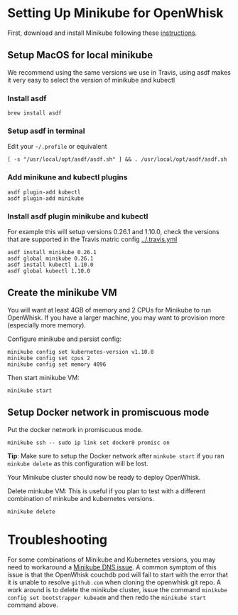# Setting Up Minikube for OpenWhisk

First, download and install Minikube following these [instructions](https://github.com/kubernetes/minikube).

## Setup MacOS for local minikube
We recommend using the same versions we use in Travis, using asdf makes it very easy to select the version of minikube and kubectl

### Install asdf
```
brew install asdf
```
### Setup asdf in terminal
Edit your `~/.profile` or equivalent
```
[ -s "/usr/local/opt/asdf/asdf.sh" ] && . /usr/local/opt/asdf/asdf.sh
```

### Add minikune and kubectl plugins
```
asdf plugin-add kubectl
asdf plugin-add minikube
```

### Install asdf plugin minikube and kubectl
For example this will setup versions 0.26.1 and 1.10.0, check the versions that are supported in the Travis matric config [../.travis.yml](../.travis.yml#L7)
```
asdf install minikube 0.26.1
asdf global minikube 0.26.1
asdf install kubectl 1.10.0
asdf global kubectl 1.10.0
```

## Create the minikube VM
You will want at least 4GB of memory and 2 CPUs for Minikube to run OpenWhisk.
If you have a larger machine, you may want to provision more (especially more memory).

Configure minikube and persist config:
```
minikube config set kubernetes-version v1.10.0
minikube config set cpus 2
minikube config set memory 4096
```

Then start minikube VM:
```
minikube start
```

## Setup Docker network in promiscuous mode
Put the docker network in promiscuous mode.
```
minikube ssh -- sudo ip link set docker0 promisc on
```

**Tip**: Make sure to setup the Docker network after `minkube start` if you ran `minkube delete` as this configuration will be lost.

Your Minikube cluster should now be ready to deploy OpenWhisk.

Delete minkube VM:
This is useful if you plan to test with a different combination of minkube and kubernetes versions.
```
minikube delete
```

# Troubleshooting

For some combinations of Minikube and Kubernetes versions, you may need to workaround a [Minikube DNS issue](https://github.com/kubernetes/minikube/issues/2240#issuecomment-348319371). A common symptom of this issue is that the OpenWhisk couchdb pod will fail to start with the error that it is unable to resolve `github.com` when cloning the openwhisk git repo. A work around is to delete the minikube cluster, issue the command `minikube config set bootstrapper kubeadm` and then redo the `minikube start` command above.

